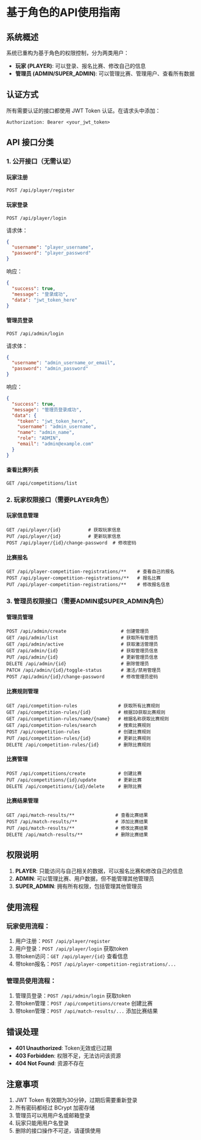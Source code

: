 # 基于角色的API使用指南

## 系统概述

系统已重构为基于角色的权限控制，分为两类用户：
- **玩家 (PLAYER)**: 可以登录、报名比赛、修改自己的信息
- **管理员 (ADMIN/SUPER_ADMIN)**: 可以管理比赛、管理用户、查看所有数据

## 认证方式

所有需要认证的接口都使用 JWT Token 认证。在请求头中添加：
```
Authorization: Bearer <your_jwt_token>
```

## API 接口分类

### 1. 公开接口（无需认证）

#### 玩家注册
```
POST /api/player/register
```

#### 玩家登录
```
POST /api/player/login
```
请求体：
```json
{
  "username": "player_username",
  "password": "player_password"
}
```
响应：
```json
{
  "success": true,
  "message": "登录成功",
  "data": "jwt_token_here"
}
```

#### 管理员登录
```
POST /api/admin/login
```
请求体：
```json
{
  "username": "admin_username_or_email",
  "password": "admin_password"
}
```
响应：
```json
{
  "success": true,
  "message": "管理员登录成功",
  "data": {
    "token": "jwt_token_here",
    "username": "admin_username",
    "name": "admin_name",
    "role": "ADMIN",
    "email": "admin@example.com"
  }
}
```

#### 查看比赛列表
```
GET /api/competitions/list
```

### 2. 玩家权限接口（需要PLAYER角色）

#### 玩家信息管理
```
GET /api/player/{id}          # 获取玩家信息
PUT /api/player/{id}          # 更新玩家信息
POST /api/player/{id}/change-password  # 修改密码
```

#### 比赛报名
```
GET /api/player-competition-registrations/**    # 查看自己的报名
POST /api/player-competition-registrations/**   # 报名比赛
PUT /api/player-competition-registrations/**    # 修改报名信息
```

### 3. 管理员权限接口（需要ADMIN或SUPER_ADMIN角色）

#### 管理员管理
```
POST /api/admin/create                    # 创建管理员
GET /api/admin/list                       # 获取所有管理员
GET /api/admin/active                     # 获取激活管理员
GET /api/admin/{id}                       # 获取管理员信息
PUT /api/admin/{id}                       # 更新管理员信息
DELETE /api/admin/{id}                    # 删除管理员
PATCH /api/admin/{id}/toggle-status       # 激活/禁用管理员
POST /api/admin/{id}/change-password      # 修改管理员密码
```

#### 比赛规则管理
```
GET /api/competition-rules               # 获取所有比赛规则
GET /api/competition-rules/{id}          # 根据ID获取比赛规则
GET /api/competition-rules/name/{name}   # 根据名称获取比赛规则
GET /api/competition-rules/search        # 搜索比赛规则
POST /api/competition-rules              # 创建比赛规则
PUT /api/competition-rules/{id}          # 更新比赛规则
DELETE /api/competition-rules/{id}       # 删除比赛规则
```

#### 比赛管理
```
POST /api/competitions/create            # 创建比赛
PUT /api/competitions/{id}/update        # 更新比赛
DELETE /api/competitions/{id}/delete     # 删除比赛
```

#### 比赛结果管理
```
GET /api/match-results/**               # 查看比赛结果
POST /api/match-results/**              # 添加比赛结果
PUT /api/match-results/**               # 修改比赛结果
DELETE /api/match-results/**            # 删除比赛结果
```

## 权限说明

1. **PLAYER**: 只能访问与自己相关的数据，可以报名比赛和修改自己的信息
2. **ADMIN**: 可以管理比赛、用户数据，但不能管理其他管理员
3. **SUPER_ADMIN**: 拥有所有权限，包括管理其他管理员

## 使用流程

### 玩家使用流程：
1. 用户注册：`POST /api/player/register`
2. 用户登录：`POST /api/player/login` 获取token
3. 带token访问：`GET /api/player/{id}` 查看信息
4. 带token报名：`POST /api/player-competition-registrations/...`

### 管理员使用流程：
1. 管理员登录：`POST /api/admin/login` 获取token
2. 带token管理：`POST /api/competitions/create` 创建比赛
3. 带token管理：`POST /api/match-results/...` 添加比赛结果

## 错误处理

- **401 Unauthorized**: Token无效或已过期
- **403 Forbidden**: 权限不足，无法访问该资源
- **404 Not Found**: 资源不存在

## 注意事项

1. JWT Token 有效期为30分钟，过期后需要重新登录
2. 所有密码都经过 BCrypt 加密存储
3. 管理员可以用用户名或邮箱登录
4. 玩家只能用用户名登录
5. 删除的接口操作不可逆，请谨慎使用
